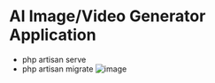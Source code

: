 # AI Image/Video Generator Application
- php artisan serve
- php artisan migrate
![image](https://github.com/mksvote/lexi-write-laravel/assets/153555659/1490105c-4b03-4230-84ff-0be5ebe88192)
